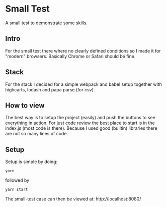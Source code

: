 # Small Test

A small test to demonstrate some skills.

## Intro

For the small test there where no clearly defined conditions so I made it for "modern" browsers. Basically Chrome or Safari should be fine.

## Stack

For the stack I decided for a simple webpack and babel setup together with highcarts, lodash and papa parse (for csv).

## How to view

The best way is to setup the project (easily) and push the buttons to see everything in action.
For just code review the best place to start is in the index.js (most code is there). Because I used good (builtin) libraries there are not so many lines of code.

## Setup

Setup is simple by doing:
```
yarn
```

followed by

```
yarn start
```

The small-test case can then be viewed at: http://localhost:8080/